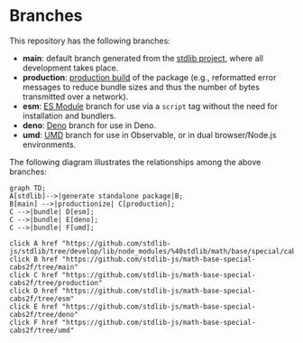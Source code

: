 <!--

@license Apache-2.0

Copyright (c) 2022 The Stdlib Authors.

Licensed under the Apache License, Version 2.0 (the "License");
you may not use this file except in compliance with the License.
You may obtain a copy of the License at

    http://www.apache.org/licenses/LICENSE-2.0

Unless required by applicable law or agreed to in writing, software
distributed under the License is distributed on an "AS IS" BASIS,
WITHOUT WARRANTIES OR CONDITIONS OF ANY KIND, either express or implied.
See the License for the specific language governing permissions and
limitations under the License.

-->

# Branches

This repository has the following branches:

-   **main**: default branch generated from the [stdlib project][stdlib-url], where all development takes place.
-   **production**: [production build][production-url] of the package (e.g., reformatted error messages to reduce bundle sizes and thus the number of bytes transmitted over a network).
-   **esm**: [ES Module][esm-url] branch for use via a `script` tag without the need for installation and bundlers.
-   **deno**: [Deno][deno-url] branch for use in Deno.
-   **umd**: [UMD][umd-url] branch for use in Observable, or in dual browser/Node.js environments.

The following diagram illustrates the relationships among the above branches:

```mermaid
graph TD;
A[stdlib]-->|generate standalone package|B;
B[main] -->|productionize| C[production];
C -->|bundle| D[esm];
C -->|bundle| E[deno];
C -->|bundle| F[umd];

click A href "https://github.com/stdlib-js/stdlib/tree/develop/lib/node_modules/%40stdlib/math/base/special/cabs2f"
click B href "https://github.com/stdlib-js/math-base-special-cabs2f/tree/main"
click C href "https://github.com/stdlib-js/math-base-special-cabs2f/tree/production"
click D href "https://github.com/stdlib-js/math-base-special-cabs2f/tree/esm"
click E href "https://github.com/stdlib-js/math-base-special-cabs2f/tree/deno"
click F href "https://github.com/stdlib-js/math-base-special-cabs2f/tree/umd"
```

[stdlib-url]: https://github.com/stdlib-js/stdlib/tree/develop/lib/node_modules/%40stdlib/math/base/special/cabs2f
[production-url]: https://github.com/stdlib-js/math-base-special-cabs2f/tree/production
[deno-url]: https://github.com/stdlib-js/math-base-special-cabs2f/tree/deno
[umd-url]: https://github.com/stdlib-js/math-base-special-cabs2f/tree/umd
[esm-url]: https://github.com/stdlib-js/math-base-special-cabs2f/tree/esm